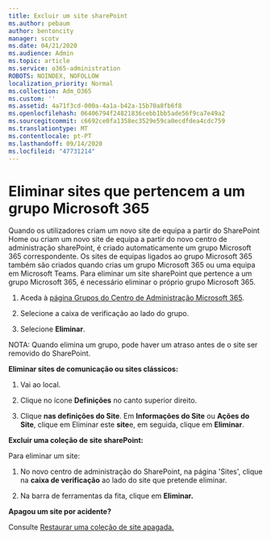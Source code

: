 ```yaml
---
title: Excluir um site sharePoint
ms.author: pebaum
author: bentoncity
manager: scotv
ms.date: 04/21/2020
ms.audience: Admin
ms.topic: article
ms.service: o365-administration
ROBOTS: NOINDEX, NOFOLLOW
localization_priority: Normal
ms.collection: Adm_O365
ms.custom: ''
ms.assetid: 4a71f3cd-000a-4a1a-b42a-15b70a8fb6f8
ms.openlocfilehash: 06406794f24821836cebb1bb5ade56f9ca7e49a2
ms.sourcegitcommit: c6692ce0fa1358ec3529e59ca0ecdfdea4cdc759
ms.translationtype: MT
ms.contentlocale: pt-PT
ms.lasthandoff: 09/14/2020
ms.locfileid: "47731214"
---
```

# <a name="delete-sites-that-belong-to-a-microsoft-365-group"></a>Eliminar sites que pertencem a um grupo Microsoft 365

Quando os utilizadores criam um novo site de equipa a partir do SharePoint Home ou criam um novo site de equipa a partir do novo centro de administração sharePoint, é criado automaticamente um grupo Microsoft 365 correspondente. Os sites de equipas ligados ao grupo Microsoft 365 também são criados quando crias um grupo Microsoft 365 ou uma equipa em Microsoft Teams. Para eliminar um site sharePoint que pertence a um grupo Microsoft 365, é necessário eliminar o próprio grupo Microsoft 365. 
  
1. Aceda à [página Grupos do Centro de Administração Microsoft 365](https://portal.office.com/adminportal/home#/groups).
    
2. Selecione a caixa de verificação ao lado do grupo.
    
3. Selecione **Eliminar**.
    
NOTA: Quando elimina um grupo, pode haver um atraso antes de o site ser removido do SharePoint.
  
**Eliminar sites de comunicação ou sites clássicos:**

1. Vai ao local.
  
2. Clique no ícone **Definições** no canto superior direito. 
  
3. Clique **nas definições do Site**. Em **Informações do Site** ou **Ações do Site**, clique em Eliminar este **site**e, em seguida, clique em **Eliminar**.
  
**Excluir uma coleção de site sharePoint:**

Para eliminar um site:
  
1. No novo centro de administração do SharePoint, na página 'Sites', clique na **caixa de verificação** ao lado do site que pretende eliminar. 
    
2. Na barra de ferramentas da fita, clique em **Eliminar.**
    
**Apagou um site por acidente?**

Consulte [Restaurar uma coleção de site apagada.](https://go.microsoft.com/fwlink/?linkid=867660)
  

